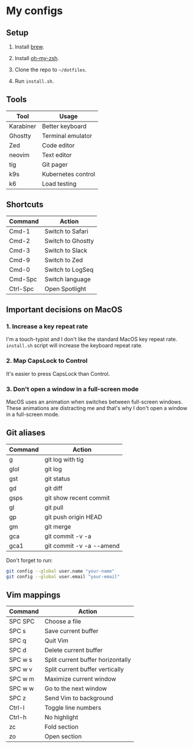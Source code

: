 # My configs

## Setup

1. Install [brew](https://brew.sh).

2. Install [oh-my-zsh](https://ohmyz.sh).

3. Clone the repo to `~/dotfiles`.

4. Run `install.sh`.

## Tools

| Tool            | Usage              |
|-----------------|--------------------|
| Karabiner       | Better keyboard    |
| Ghostty         | Terminal emulator  |
| Zed             | Code editor        |
| neovim          | Text editor        |
| tig             | Git pager          |
| k9s             | Kubernetes control |
| k6              | Load testing       |


## Shortcuts

| Command  | Action            |
|----------|-------------------|
| Cmd-1    | Switch to Safari  |
| Cmd-2    | Switch to Ghostty |
| Cmd-3    | Switch to Slack   |
| Cmd-9    | Switch to Zed     |
| Cmd-0    | Switch to LogSeq  |
| Cmd-Spc  | Switch language   |
| Ctrl-Spc | Open Spotlight    |


## Important decisions on MacOS

### 1. Increase a key repeat rate

I'm a touch-typist and I don't like the standard MacOS key repeat rate. `install.sh` script will increase the keyboard repeat rate.


### 2. Map CapsLock to Control

It's easier to press CapsLock than Control.


### 3. Don't open a window in a full-screen mode

MacOS uses an animation when switches between full-screen windows. These animations are distracting me and that's why I don't open a window in a  full-screen mode.

## Git aliases

| Command | Action                   |
|---------|--------------------------|
| g       | git log with tig         |
| glol    | git log                  |
| gst     | git status               |
| gd      | git diff                 |
| gsps    | git show recent commit   |
| gl      | git pull                 |
| gp      | git push origin HEAD     |
| gm      | git merge                |
| gca     | git commit -v -a         |
| gca1    | git commit -v -a --amend |

Don't forget to run:

```bash
git config --global user.name "your-name"
git config --global user.email "your-email"
```


## Vim mappings

| Command | Action                            |
|---------|-----------------------------------|
| SPC SPC | Choose a file                     |
| SPC s   | Save current buffer               |
| SPC q   | Quit Vim                          |
| SPC d   | Delete current buffer             |
| SPC w s | Split current buffer horizontally |
| SPC w v | Split current buffer vertically   |
| SPC w m | Maximize current window           |
| SPC w w | Go to the next window             |
| SPC z   | Send Vim to background            |
| Ctrl-l  | Toggle line numbers               |
| Ctrl-h  | No highlight                      |
| zc      | Fold section                      |
| zo      | Open section                      |
